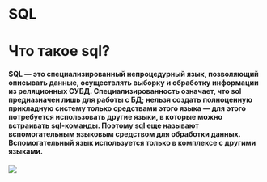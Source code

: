 # SQL
# Что такое sql?
#### SQL — это специализированный непроцедурный язык, позволяющий описывать данные, осуществлять выборку и обработку информации из реляционных СУБД. Специализированность означает, что sol предназначен лишь для работы с БД; нельзя создать полноценную прикладную систему только средствами этого языка — для этого потребуется использовать другие языки, в которые можно встраивать sql-команды. Поэтому sql еще называют вспомогательным языковым средством для обработки данных. Вспомогательный язык используется только в комплексе с другими языками.

![](https://i.ytimg.com/vi/Fj080eXQIZs/maxresdefault.jpg)
